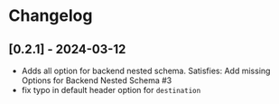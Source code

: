 # Changelog

## [0.2.1] - 2024-03-12

- Adds all option for backend nested schema. Satisfies: Add missing Options for Backend Nested Schema #3
- fix typo in default header option for `destination`
